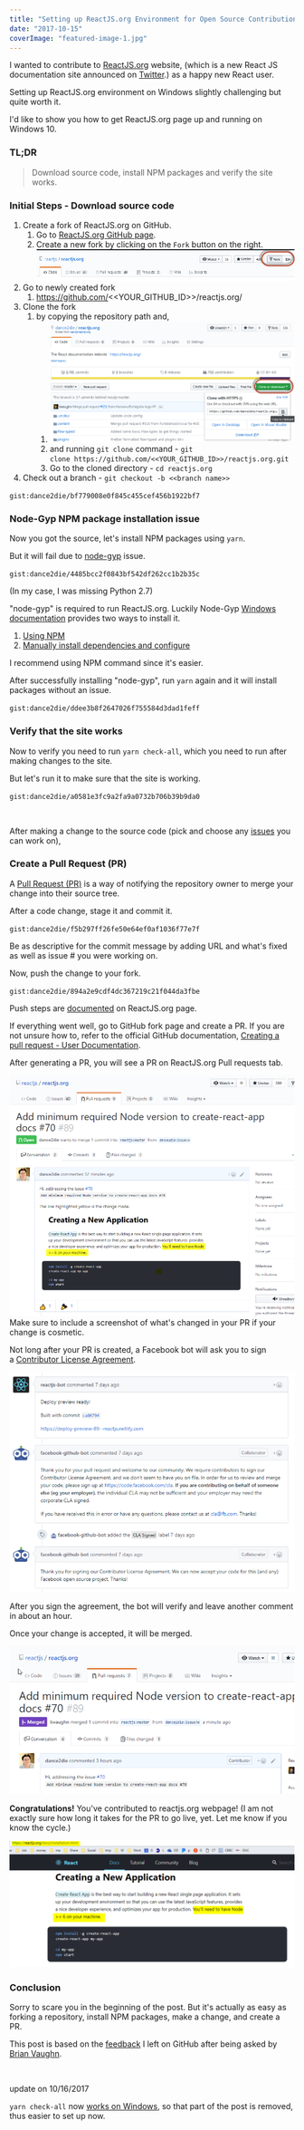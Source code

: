 ```yaml
---
title: "Setting up ReactJS.org Environment for Open Source Contribution"
date: "2017-10-15"
coverImage: "featured-image-1.jpg"
---
```


I wanted to contribute to [ReactJS.org](https://reactjs.org/) website, (which is a new React JS documentation site announced on [Twitter](https://twitter.com/reactjs/status/913797391307833344).) as a happy new React user.

Setting up ReactJS.org environment on Windows slightly challenging but quite worth it.

I'd like to show you how to get ReactJS.org page up and running on Windows 10.

### TL;DR

> Download source code, install NPM packages and verify the site works.

### Initial Steps - Download source code

1. Create a fork of ReactJS.org on GitHub.
    1. Go to [ReactJS.org GitHub page](https://github.com/reactjs/reactjs.org/).
    2. Create a new fork by clicking on the `Fork` button on the right.![](./images/create-a-fork.png)
2. Go to newly created fork
    1. https://github.com/<<YOUR\_GITHUB\_ID>>/reactjs.org/
3. Clone the fork
    1. by copying the repository path and,
        1. ![](./images/clone-with-https.png)
        2. and running `git clone` command - `git clone https://github.com/<<YOUR_GITHUB_ID>>/reactjs.org.git`
        3. Go to the cloned directory - `cd reactjs.org`
4. Check out a branch - `git checkout -b <<branch name>>`

`gist:dance2die/bf779008e0f845c455cef456b1922bf7`

### Node-Gyp NPM package installation issue

Now you got the source, let's install NPM packages using `yarn`.

But it will fail due to [node-gyp](https://github.com/nodejs/node-gyp) issue.

`gist:dance2die/4485bcc2f0843bf542df262cc1b2b35c`

(In my case, I was missing Python 2.7)

"node-gyp" is required to run ReactJS.org. Luckily Node-Gyp [Windows documentation](https://github.com/nodejs/node-gyp#on-windows) provides two ways to install it.

1. [Using NPM](https://github.com/nodejs/node-gyp#option-1)
2. [Manually install dependencies and configure](https://github.com/nodejs/node-gyp#option-2)

I recommend using NPM command since it's easier.

After successfully installing "node-gyp", run `yarn` again and it will install packages without an issue.

`gist:dance2die/ddee3b8f2647026f755584d3dad1feff`

### Verify that the site works

Now to verify you need to run `yarn check-all`, which you need to run after making changes to the site.

But let's run it to make sure that the site is working.

`gist:dance2die/a0581e3fc9a2fa9a0732b706b39b9da0`

 

After making a change to the source code (pick and choose any [issues](https://github.com/reactjs/reactjs.org/issues) you can work on),

### Create a Pull Request (PR)

A [Pull Request (PR)](https://yangsu.github.io/pull-request-tutorial/) is a way of notifying the repository owner to merge your change into their source tree.

After a code change, stage it and commit it.

`gist:dance2die/f5b297ff26fe50e64ef0af1036f77e7f`

Be as descriptive for the commit message by adding URL and what's fixed as well as issue # you were working on.

Now, push the change to your fork.

`gist:dance2die/894a2e9cdf4dc367219c21f044da3fbe`

Push steps are [documented](https://github.com/reactjs/reactjs.org/#push-it) on ReactJS.org page.

If everything went well, go to GitHub fork page and create a PR. If you are not unsure how to, refer to the official GitHub documentation, [Creating a pull request - User Documentation](https://help.github.com/articles/creating-a-pull-request/).

After generating a PR, you will see a PR on ReactJS.org Pull requests tab.

![](./images/chrome_2017-10-08_20-03-06.png)Make sure to include a screenshot of what's changed in your PR if your change is cosmetic.

Not long after your PR is created, a Facebook bot will ask you to sign a [Contributor License Agreement](https://code.facebook.com/cla).

![](./images/chrome_2017-10-15_17-27-16.png)

After you sign the agreement, the bot will verify and leave another comment in about an hour.

Once your change is accepted, it will be merged.

![](./images/chrome_2017-10-08_22-03-17.png)

**Congratulations!** You've contributed to reactjs.org webpage! (I am not exactly sure how long it takes for the PR to go live, yet. Let me know if you know the cycle.)

![](./images/chrome_2017-10-15_17-32-25.png)

### Conclusion

Sorry to scare you in the beginning of the post. But it's actually as easy as forking a repository, install NPM packages, make a change, and create a PR.

This post is based on the [feedback](https://github.com/reactjs/reactjs.org/issues/70#issuecomment-335047497) I left on GitHub after being asked by [Brian Vaughn](http://www.briandavidvaughn.com/).

 

update on 10/16/2017

`yarn check-all` now [works on Windows](https://github.com/reactjs/reactjs.org/pull/166), so that part of the post is removed, thus easier to set up now.
